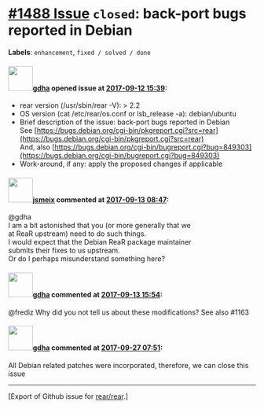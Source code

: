 [\#1488 Issue](https://github.com/rear/rear/issues/1488) `closed`: back-port bugs reported in Debian
====================================================================================================

**Labels**: `enhancement`, `fixed / solved / done`

#### <img src="https://avatars.githubusercontent.com/u/888633?u=cdaeb31efcc0048d3619651aa18dd4b76e636b21&v=4" width="50">[gdha](https://github.com/gdha) opened issue at [2017-09-12 15:39](https://github.com/rear/rear/issues/1488):

-   rear version (/usr/sbin/rear -V): &gt; 2.2
-   OS version (cat /etc/rear/os.conf or lsb\_release -a): debian/ubuntu
-   Brief description of the issue: back-port bugs reported in Debian  
    See
    [https://bugs.debian.org/cgi-bin/pkgreport.cgi?src=rear](https://bugs.debian.org/cgi-bin/pkgreport.cgi?src=rear)  
    And, also
    [https://bugs.debian.org/cgi-bin/bugreport.cgi?bug=849303](https://bugs.debian.org/cgi-bin/bugreport.cgi?bug=849303)
-   Work-around, if any: apply the proposed changes if applicable

#### <img src="https://avatars.githubusercontent.com/u/1788608?u=925fc54e2ce01551392622446ece427f51e2f0ce&v=4" width="50">[jsmeix](https://github.com/jsmeix) commented at [2017-09-13 08:47](https://github.com/rear/rear/issues/1488#issuecomment-329101022):

@gdha  
I am a bit astonished that you (or more generally that we  
at ReaR upstream) need to do such things.  
I would expect that the Debian ReaR package maintainer  
submits their fixes to us upstream.  
Or do I perhaps misunderstand something here?

#### <img src="https://avatars.githubusercontent.com/u/888633?u=cdaeb31efcc0048d3619651aa18dd4b76e636b21&v=4" width="50">[gdha](https://github.com/gdha) commented at [2017-09-13 15:54](https://github.com/rear/rear/issues/1488#issuecomment-329213245):

@frediz Why did you not tell us about these modifications? See also
\#1163

#### <img src="https://avatars.githubusercontent.com/u/888633?u=cdaeb31efcc0048d3619651aa18dd4b76e636b21&v=4" width="50">[gdha](https://github.com/gdha) commented at [2017-09-27 07:51](https://github.com/rear/rear/issues/1488#issuecomment-332439471):

All Debian related patches were incorporated, therefore, we can close
this issue

------------------------------------------------------------------------

\[Export of Github issue for
[rear/rear](https://github.com/rear/rear).\]
